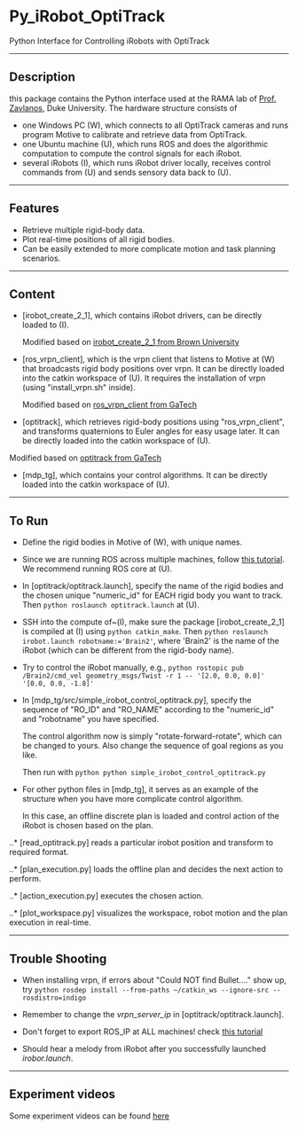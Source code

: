 Py_iRobot_OptiTrack
========

Python Interface for Controlling iRobots with OptiTrack

-----
Description
-----
this package contains the Python interface used at the RAMA lab of [Prof. Zavlanos](http://people.duke.edu/~mz61/), Duke University. The hardware structure consists of
* one Windows PC (W), which connects to all OptiTrack cameras and runs program Motive to calibrate and retrieve data from OptiTrack.
* one Ubuntu machine (U), which runs ROS and does the algorithmic computation to compute the control signals for each iRobot.
* several iRobots (I), which runs iRobot driver locally, receives control commands from (U) and sends sensory data back to (U).

-----
Features
-----
* Retrieve multiple rigid-body data.
* Plot real-time positions of all rigid bodies.
* Can be easily extended to more complicate motion and task planning scenarios. 

-----
Content
-----
* [irobot_create_2_1], which contains iRobot drivers, can be directly loaded to (I).

  Modified based on [irobot_create_2_1 from Brown University](http://wiki.ros.org/irobot_create_2_1)
* [ros_vrpn_client], which is the vrpn client that listens to Motive at (W) that broadcasts rigid body positions over vrpn. It can be directly loaded into the catkin workspace of (U). It requires the installation of vrpn (using "install_vrpn.sh" inside).

  Modified based on [ros_vrpn_client from GaTech](https://github.com/gt-ros-pkg/hrl/tree/master/ros_vrpn_client)
* [optitrack], which retrieves rigid-body positions using "ros_vrpn_client", and transforms quaternions to Euler angles for easy usage later. It can be directly loaded into the catkin workspace of (U).

 Modified based on [optitrack from GaTech](https://github.com/gritslab/grits-ros-pkg/tree/master/optitrack)
 * [mdp_tg], which contains your control algorithms. It can be directly loaded into the catkin workspace of (U).

----
To Run
----
* Define the rigid bodies in Motive of (W), with unique names.

* Since we are running ROS across multiple machines, follow [this tutorial](http://wiki.ros.org/ROS/Tutorials/MultipleMachines). We recommend running ROS core at (U).

* In [optitrack/optitrack.launch], specify the name of the rigid bodies and the chosen unique "numeric_id" for EACH rigid body you want to track. Then  ```python roslaunch optitrack.launch``` at (U). 

* SSH into the compute of~(I), make sure the package [irobot_create_2_1] is compiled at (I) using ```python catkin_make```. Then ```python roslaunch irobot.launch robotname:='Brain2'```, where 'Brain2' is the name of the iRobot (which can be different from the rigid-body name).

* Try to control the iRobot manually, e.g., ```python rostopic pub /Brain2/cmd_vel geometry_msgs/Twist -r 1 -- '[2.0, 0.0, 0.0]' '[0.0, 0.0, -1.8]'```

* In [mdp_tg/src/simple_irobot_control_optitrack.py], specify the sequence of "RO_ID" and "RO_NAME" according to the "numeric_id" and "robotname" you have specified.

  The control algorithm now is simply "rotate-forward-rotate", which can be changed to yours. Also change the sequence of goal regions as you like.
  
  Then run with ```python python simple_irobot_control_optitrack.py```

* For other python files in [mdp_tg], it serves as an example of the structure when you have more complicate control algorithm.

  In this case, an offline discrete plan is loaded and control action of the iRobot is chosen based on the plan.

..* [read_optitrack.py] reads a particular irobot position and transform to required format. 

..* [plan_execution.py] loads the offline plan and decides the next action to perform. 

..* [action_execution.py] executes the chosen action.

..* [plot_workspace.py] visualizes the workspace, robot motion and the plan execution in real-time.

----
Trouble Shooting
----
* When installing vrpn, if errors about "Could NOT find Bullet...." show up, try ```python rosdep install --from-paths ~/catkin_ws --ignore-src --rosdistro=indigo```

* Remember to change the *vrpn_server_ip* in [optitrack/optitrack.launch].


* Don't forget to export ROS_IP at ALL machines! check [this tutorial](http://answers.ros.org/question/163556/how-to-solve-couldnt-find-an-af_inet-address-for-problem/)


* Should hear a melody from iRobot after you successfully launched *irobor.launch*.

----
Experiment videos
----
Some experiment videos can be found [here](https://www.google.com)